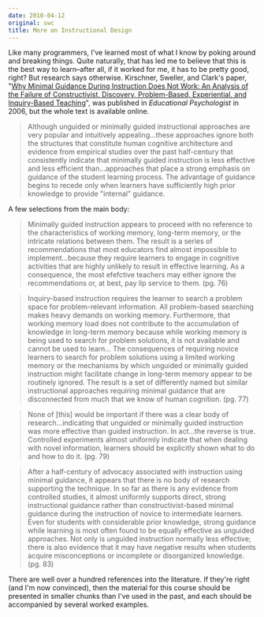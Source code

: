 ```yaml
---
date: 2010-04-12
original: swc
title: More on Instructional Design
---
```

<p>Like many programmers, I've learned most of what I know by poking around and breaking things. Quite naturally, that has led me to believe that this is the best way to learn–after all, if it worked for me, it has to be pretty good, right? But research says otherwise. Kirschner, Sweller, and Clark's paper, "<a href="http://www.cogtech.usc.edu/publications/kirschner_Sweller_Clark.pdf">Why Minimal Guidance During Instruction Does Not Work: An Analysis of the Failure of Constructivist, Discovery, Problem-Based, Experiential, and Inquiry-Based Teaching</a>", was published in <em>Educational Psychologist</em> in 2006, but the whole text is available online.</p>
<blockquote><p>Although unguided or minimally guided instructional approaches are very popular and intuitively appealing…these approaches ignore both the structures that constitute human cognitive architecture and evidence from empirical studies over the past half-century that consistently indicate that minimally guided instruction is less effective and less efficient than…approaches that place a strong emphasis on guidance of the student learning process. The advantage of guidance begins to recede only when learners have sufficiently high prior knowledge to provide "internal" guidance.</p></blockquote>
<p>A few selections from the main body:</p>
<blockquote><p>Minimally guided instruction appears to proceed with no reference to the characteristics of working memory, long-term memory, or the intricate relations between them. The result is a series of recommendations that most educators find almost impossible to implement…because they require learners to engage in cognitive activities that are highly unlikely to result in effective learning. As a consequence, the most efefctive teachers may either ignore the recommendations or, at best, pay lip service to them. (pg. 76)</p></blockquote>
<blockquote><p>Inquiry-based instruction requires the learner to search a problem space for problem-relevant information. All problem-based searching makes heavy demands on working memory. Furthermore, that working memory load does not contribute to the accumulation of knowledge in long-term memory because while working memory is being used to search for problem solutions, it is not available and cannot be used to learn… The consequences of requiring novice learners to search for problem solutions using a limited working memory or the mechanisms by which unguided or minimally guided instruction might facilitate change in long-term memory appear to be routinely ignored. The result is a set of differently named but similar instructional approaches requiring minimal guidance that are disconnected from much that we know of human cognition. (pg. 77)</p></blockquote>
<blockquote><p>None of [this] would be important if there was a clear body of research…indicating that unguided or minimally guided instruction was more effective than guided instruction. In act…the reverse is true. Controlled experiments almost uniformly indicate that when dealing with novel information, learners should be explicitly shown what to do and how to do it. (pg. 79)</p></blockquote>
<blockquote><p>After a half-century of advocacy associated with instruction using minimal guidance, it appears that there is no body of research supporting the technique. In so far as there is any evidence from controlled studies, it almost uniformly supports direct, strong instructional guidance rather than constructivist-based minimal guidance during the instruction of novice to intermediate learners. Even for students with considerable prior knowledge, strong guidance while learning is most often found to be equally effective as unguided approaches. Not only is unguided instruction normally less effective; there is also evidence that it may have negative results when students acquire misconceptions or incomplete or disorganized knowledge. (pg. 83)</p></blockquote>
<p>There are well over a hundred references into the literature. If they're right (and I'm now convinced), then the material for this course should be presented in smaller chunks than I've used in the past, and each should be accompanied by several worked examples.</p>
